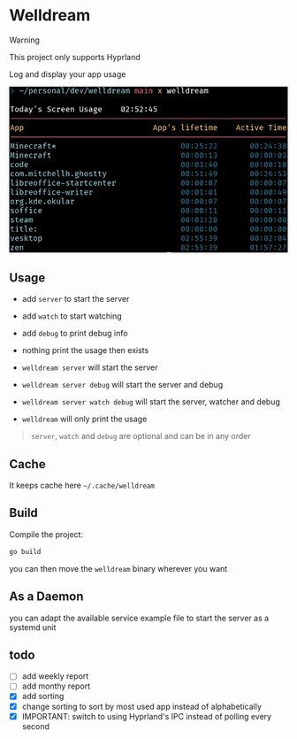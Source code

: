 # Welldream

> [!WARNING]
> This project only supports Hyprland

Log and display your app usage

![Example usage](imgs/example_usage.png)

## Usage
- add `server` to start the server
- add `watch` to start watching
- add `debug` to print debug info
- nothing print the usage then exists

- `welldream server` will start the server
- `welldream server debug` will start the server and debug
- `welldream server watch debug` will start the server, watcher and debug
- `welldream` will only print the usage
> `server`, `watch` and `debug` are optional and can be in any order

## Cache
It keeps cache here `~/.cache/welldream`

## Build
Compile the project:
```bash
go build
```
you can then move the `welldream` binary wherever you want

## As a Daemon
you can adapt the available service example file to start the server as a systemd unit



## todo
 - [ ] add weekly report
 - [ ] add monthy report
 - [x] add sorting
 - [x] change sorting to sort by most used app instead of alphabetically
 - [x] IMPORTANT: switch to using Hyprland's IPC instead of polling every second
